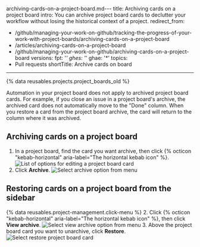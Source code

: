 archiving-cards-on-a-project-board.md---
title: Archiving cards on a project board
intro: You can archive project board cards to declutter your workflow without losing the historical context of a project.
redirect_from:
  - /github/managing-your-work-on-github/tracking-the-progress-of-your-work-with-project-boards/archiving-cards-on-a-project-board
  - /articles/archiving-cards-on-a-project-board
  - /github/managing-your-work-on-github/archiving-cards-on-a-project-board
versions:
  fpt: '*'
  ghes: '*'
  ghae: '*'
topics:
  - Pull requests
shortTitle: Archive cards on board
---
{% data reusables.projects.project_boards_old %}

Automation in your project board does not apply to archived project board cards. For example, if you close an issue in a project board's archive, the archived card does not automatically move to the "Done" column. When you restore a card from the project board archive, the card will return to the column where it was archived.

## Archiving cards on a project board

1. In a project board, find the card you want archive, then click {% octicon "kebab-horizontal" aria-label="The horizontal kebab icon" %}.
![List of options for editing a project board card](/assets/images/help/projects/select-archiving-options-project-board-card.png)
2. Click **Archive**.
![Select archive option from menu](/assets/images/help/projects/archive-project-board-card.png)

## Restoring cards on a project board from the sidebar

{% data reusables.project-management.click-menu %}
2. Click {% octicon "kebab-horizontal" aria-label="The horizontal kebab icon" %}, then click **View archive**.
  ![Select view archive option from menu](/assets/images/help/projects/select-view-archive-option-project-board-card.png)
3. Above the project board card you want to unarchive, click **Restore**.
  ![Select restore project board card](/assets/images/help/projects/restore-card.png)
